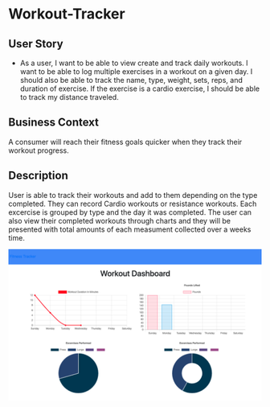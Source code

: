 # Workout-Tracker

## User Story

* As a user, I want to be able to view create and track daily workouts. I want to be able to log multiple exercises in a workout on a given day. I should also be able to track the name, type, weight, sets, reps, and duration of exercise. If the exercise is a cardio exercise, I should be able to track my distance traveled.

## Business Context

A consumer will reach their fitness goals quicker when they track their workout progress.

## Description

User is able to track their workouts and add to them depending on the type completed. They can record Cardio workouts or resistance workouts. Each excercise is grouped by type and the day it was completed. The user can also view their completed workouts through charts and they will be presented with total amounts of each measument collected over a weeks time.


![Workout Chart](./public/workoutchart.png)